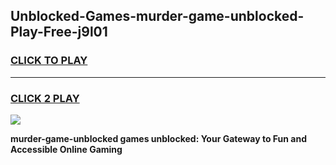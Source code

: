 
## Unblocked-Games-murder-game-unblocked-Play-Free-j9l01
<h3>
<a href="https://premium76.site?title=murder-game-unblocked&ref=23A">CLICK TO PLAY</a></h3>
<hr>

<h3>
<a href="https://premium76.site?title=murder-game-unblocked&ref=23A">CLICK 2 PLAY</a>
  
</h3>

<a href="https://premium76.site?title=murder-game-unblocked&ref=23A"><img src="https://clearcache.store/games.png"></a>


**murder-game-unblocked games unblocked: Your Gateway to Fun and Accessible Online Gaming**
